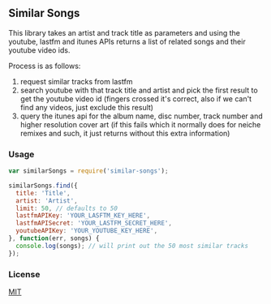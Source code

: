 ## Similar Songs

This library takes an artist and track title as parameters and using
the youtube, lastfm and itunes APIs returns a list of related songs
and their youtube video ids.

Process is as follows:

1. request similar tracks from lastfm
1. search youtube with that track title and artist and pick the first result to get the youtube video id (fingers crossed it's correct, also if we can't find any videos, just exclude this result)
1. query the itunes api for the album name, disc number, track number and higher resolution cover art (if this fails which it normally does for neiche remixes and such, it just returns without this extra information)

### Usage

```javascript
var similarSongs = require('similar-songs');

similarSongs.find({
  title: 'Title',
  artist: 'Artist',
  limit: 50, // defaults to 50
  lastfmAPIKey: 'YOUR_LASFTM_KEY_HERE',
  lastfmAPISecret: 'YOUR_LASTFM_SECRET_HERE',
  youtubeAPIKey: 'YOUR_YOUTUBE_KEY_HERE',
}, function(err, songs) {
  console.log(songs); // will print out the 50 most similar tracks
});
```

### License

[MIT](https://opensource.org/licenses/MIT)
